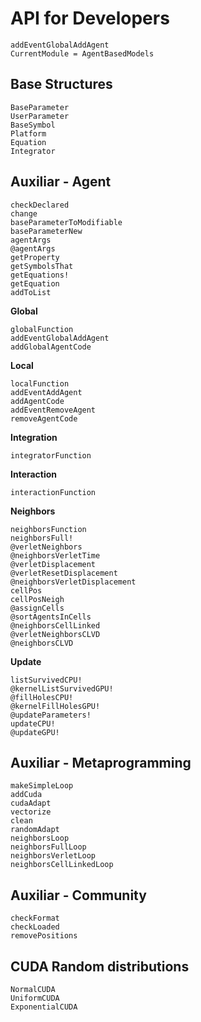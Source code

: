 # API for Developers

```@meta
addEventGlobalAddAgent
CurrentModule = AgentBasedModels
```

## Base Structures

```@docs
BaseParameter
UserParameter
BaseSymbol
Platform
Equation
Integrator
```

## Auxiliar - Agent

```@docs
checkDeclared
change
baseParameterToModifiable
baseParameterNew
agentArgs
@agentArgs
getProperty
getSymbolsThat
getEquations!
getEquation
addToList
```

**Global**

```@docs
globalFunction
addEventGlobalAddAgent
addGlobalAgentCode
```

**Local**

```@docs
localFunction
addEventAddAgent
addAgentCode
addEventRemoveAgent
removeAgentCode
```

**Integration**

```@docs
integratorFunction
```

**Interaction**

```@docs
interactionFunction
```

**Neighbors**
```@docs
neighborsFunction
neighborsFull!
@verletNeighbors
@neighborsVerletTime
@verletDisplacement
@verletResetDisplacement
@neighborsVerletDisplacement
cellPos
cellPosNeigh
@assignCells
@sortAgentsInCells
@neighborsCellLinked
@verletNeighborsCLVD
@neighborsCLVD
```

**Update**
```@docs
listSurvivedCPU!
@kernelListSurvivedGPU!
@fillHolesCPU!
@kernelFillHolesGPU!
@updateParameters!
updateCPU!
@updateGPU!
```

## Auxiliar - Metaprogramming

```@docs
makeSimpleLoop
addCuda
cudaAdapt
vectorize
clean
randomAdapt
neighborsLoop
neighborsFullLoop
neighborsVerletLoop
neighborsCellLinkedLoop
```
## Auxiliar - Community

```@docs
checkFormat
checkLoaded
removePositions
```

## CUDA Random distributions

```@docs
NormalCUDA
UniformCUDA
ExponentialCUDA
```